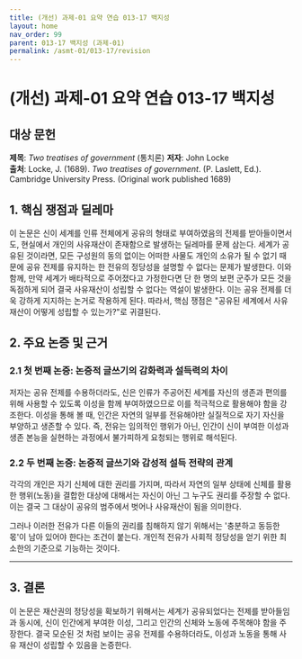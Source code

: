 ```yaml
---
title: (개선) 과제-01 요약 연습 013-17 백지성
layout: home
nav_order: 99
parent: 013-17 백지성 (과제-01)
permalink: /asmt-01/013-17/revision
---
```


# (개선) 과제-01 요약 연습 013-17 백지성


## 대상 문헌
**제목**: _Two treatises of government_ (통치론)
**저자**: John Locke  
**출처**: Locke, J. (1689). _Two treatises of government_. (P. Laslett, Ed.). Cambridge University Press. (Original work published 1689) 

## 1. 핵심 쟁점과 딜레마  
이 논문은 신이 세계를 인류 전체에게 공유의 형태로 부여하였음의 전제를 받아들이면서도, 현실에서 개인의 사유재산이 존재함으로 발생하는 딜레마를 문제 삼는다. 세계가 공유된 것이라면, 모든 구성원의 동의 없이는 어떠한 사물도 개인의 소유가 될 수 없기 때문에 공유 전제를 유지하는 한 전유의 정당성을 설명할 수 없다는 문제가 발생한다. 이와 함께, 만약 세계가 배타적으로 주어졌다고 가정한다면 단 한 명의 보편 군주가 모든 것을 독점하게 되어 결국 사유재산이 성립할 수 없다는 역설이 발생한다. 이는 공유 전제를 더욱 강하게 지지하는 논거로 작용하게 된다. 따라서, 핵심 쟁점은 "공유된 세계에서 사유재산이 어떻게 성립할 수 있는가?"로 귀결된다.

## 2. 주요 논증 및 근거  

### 2.1 첫 번째 논증: 논증적 글쓰기의 감화력과 설득력의 차이  
저자는 공유 전제를 수용하더라도, 신은 인류가 주공어진 세계를 자신의 생존과 편의를 위해 사용할 수 있도록 이성을 함께 부여하였으므로 이를 적극적으로 활용해야 함을 강조한다. 이성을 통해 볼 때, 인간은 자연의 일부를 전유해야만 실질적으로 자기 자신을 부양하고 생존할 수 있다. 즉, 전유는 임의적인 행위가 아닌, 인간이 신이 부여한 이성과 생존 본능을 실현하는 과정에서 불가피하게 요청되는 행위로 해석된다.

### 2.2 두 번째 논증: 논증적 글쓰기와 감성적 설득 전략의 관계  
각각의 개인은 자기 신체에 대한 권리를 가지며, 따라서 자연의 일부 상태에 신체를 활용한 행위(노동)을 결합한 대상에 대해서는 자신이 아닌 그 누구도 권리를 주장할 수 없다. 이는 결국 그 대상이 공유의 범주에서 벗어나 사유재산이 됨을 의미한다.

그러나 이러한 전유가 다른 이들의 권리를 침해하지 않기 위해서는 '충분하고 동등한 몫'이 남아 있어야 한다는 조건이 붙는다. 개인적 전유가 사회적 정당성을 얻기 위한 최소한의 기준으로 기능하는 것이다. 

---

## 3. 결론  
이 논문은 재산권의 정당성을 확보하기 위해서는 세계가 공유되었다는 전제를 받아들임과 동시에, 신이 인간에게 부여한 이성, 그리고 인간의 신체와 노동에 주목해야 함을 주장한다. 결국 모순된 것 처럼 보이는 공유 전제를 수용하더라도, 이성과 노동을 통해 사유 재산이 성립할 수 있음을 논증한다.
